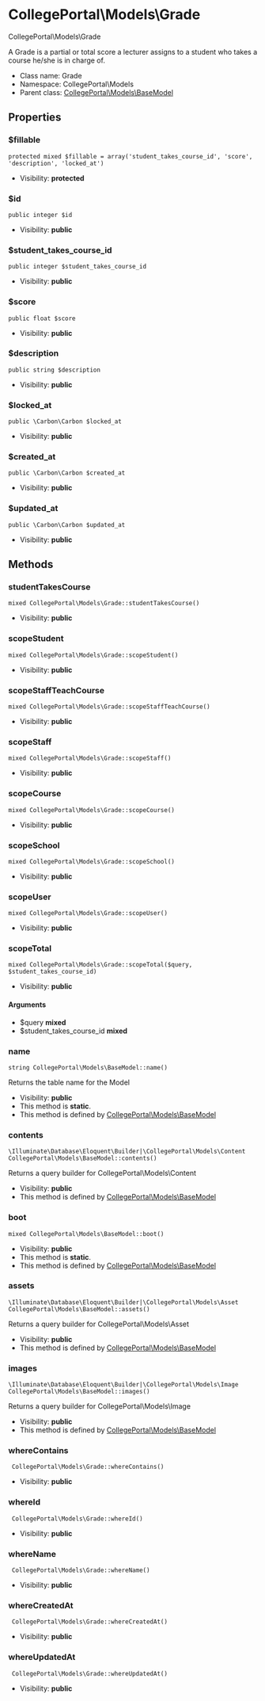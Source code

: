 CollegePortal\Models\Grade
===============

CollegePortal\Models\Grade

A Grade is a partial or total score a lecturer assigns to a student who
 takes a course he/she is in charge of.


* Class name: Grade
* Namespace: CollegePortal\Models
* Parent class: [CollegePortal\Models\BaseModel](CollegePortal-Models-BaseModel.md)





Properties
----------


### $fillable

    protected mixed $fillable = array('student_takes_course_id', 'score', 'description', 'locked_at')





* Visibility: **protected**


### $id

    public integer $id





* Visibility: **public**


### $student_takes_course_id

    public integer $student_takes_course_id





* Visibility: **public**


### $score

    public float $score





* Visibility: **public**


### $description

    public string $description





* Visibility: **public**


### $locked_at

    public \Carbon\Carbon $locked_at





* Visibility: **public**


### $created_at

    public \Carbon\Carbon $created_at





* Visibility: **public**


### $updated_at

    public \Carbon\Carbon $updated_at





* Visibility: **public**


Methods
-------


### studentTakesCourse

    mixed CollegePortal\Models\Grade::studentTakesCourse()





* Visibility: **public**




### scopeStudent

    mixed CollegePortal\Models\Grade::scopeStudent()





* Visibility: **public**




### scopeStaffTeachCourse

    mixed CollegePortal\Models\Grade::scopeStaffTeachCourse()





* Visibility: **public**




### scopeStaff

    mixed CollegePortal\Models\Grade::scopeStaff()





* Visibility: **public**




### scopeCourse

    mixed CollegePortal\Models\Grade::scopeCourse()





* Visibility: **public**




### scopeSchool

    mixed CollegePortal\Models\Grade::scopeSchool()





* Visibility: **public**




### scopeUser

    mixed CollegePortal\Models\Grade::scopeUser()





* Visibility: **public**




### scopeTotal

    mixed CollegePortal\Models\Grade::scopeTotal($query, $student_takes_course_id)





* Visibility: **public**


#### Arguments
* $query **mixed**
* $student_takes_course_id **mixed**



### name

    string CollegePortal\Models\BaseModel::name()

Returns the table name for the Model



* Visibility: **public**
* This method is **static**.
* This method is defined by [CollegePortal\Models\BaseModel](CollegePortal-Models-BaseModel.md)




### contents

    \Illuminate\Database\Eloquent\Builder|\CollegePortal\Models\Content CollegePortal\Models\BaseModel::contents()

Returns a query builder for CollegePortal\Models\Content



* Visibility: **public**
* This method is defined by [CollegePortal\Models\BaseModel](CollegePortal-Models-BaseModel.md)




### boot

    mixed CollegePortal\Models\BaseModel::boot()





* Visibility: **public**
* This method is **static**.
* This method is defined by [CollegePortal\Models\BaseModel](CollegePortal-Models-BaseModel.md)




### assets

    \Illuminate\Database\Eloquent\Builder|\CollegePortal\Models\Asset CollegePortal\Models\BaseModel::assets()

Returns a query builder for CollegePortal\Models\Asset



* Visibility: **public**
* This method is defined by [CollegePortal\Models\BaseModel](CollegePortal-Models-BaseModel.md)




### images

    \Illuminate\Database\Eloquent\Builder|\CollegePortal\Models\Image CollegePortal\Models\BaseModel::images()

Returns a query builder for CollegePortal\Models\Image



* Visibility: **public**
* This method is defined by [CollegePortal\Models\BaseModel](CollegePortal-Models-BaseModel.md)




### whereContains

     CollegePortal\Models\Grade::whereContains()





* Visibility: **public**




### whereId

     CollegePortal\Models\Grade::whereId()





* Visibility: **public**




### whereName

     CollegePortal\Models\Grade::whereName()





* Visibility: **public**




### whereCreatedAt

     CollegePortal\Models\Grade::whereCreatedAt()





* Visibility: **public**




### whereUpdatedAt

     CollegePortal\Models\Grade::whereUpdatedAt()





* Visibility: **public**



